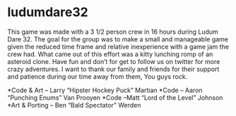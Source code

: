 # ludumdare32

This game was made with a 3 1/2  person crew in 16 hours during Ludum Dare 32. The goal for the group was to make a small and manageable game given the reduced time frame and relative inexperience with a game jam the crew had. What came out of this effort was a kitty lunching romp of an asteroid clone. Have fun and don’t for get to follow us on twitter for more crazy adventures.
I want to thank our family and friends for their support and patience during our time away from them, You guys rock.

*Code & Art – Larry “Hipster Hockey Puck” Martian
*Code – Aaron “Punching Enums” Van Prooyen
*Code –Matt “Lord of the Level” Johnson
*Art & Porting – Ben “Bald Spectator” Werden 

